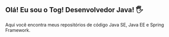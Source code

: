 ## Olá! Eu sou o Tog! Desenvolvedor Java! 🖐️

Aqui você encontra meus repositórios de código Java SE, Java EE e Spring Framework.
